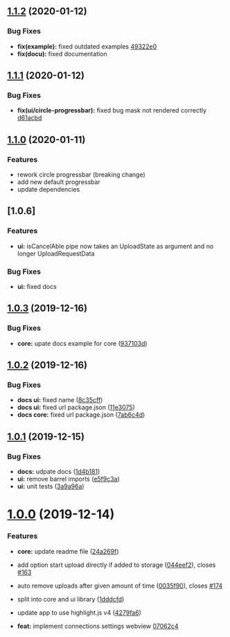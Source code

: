 ## [1.1.2](https://github.com/r-hannuschka/ngx-fileupload/compare/4.1.1...4.1.2) (2020-01-12)

### Bug Fixes

* **fix(example):** fixed outdated examples [49322e0](https://github.com/r-hannuschka/ngx-fileupload/commit/49322e0e361736153e8f63cf05527ad27717c377)
* **fix(docu):** fixed documentation


## [1.1.1](https://github.com/r-hannuschka/ngx-fileupload/compare/4.1.0...4.1.1) (2020-01-12)

### Bug Fixes

* **fix(ui/circle-progressbar):** fixed bug mask not rendered correctly [d61acbd](https://github.com/r-hannuschka/ngx-fileupload/commit/d61acbd5f979af09c8251b9d6bec4fe5c37a863c)


## [1.1.0](https://github.com/r-hannuschka/ngx-fileupload/compare/4.0.3...4.1.0) (2020-01-11)

### Features

- rework circle progressbar (breaking change)
- add new default progressbar
- update dependencies


## [1.0.6]

### Features


* **ui:** isCancelAble pipe now takes an UploadState as argument and no longer UploadRequestData

### Bug Fixes

* **ui:** fixed docs



## [1.0.3](https://github.com/r-hannuschka/ngx-fileupload/compare/4.0.2...4.0.3) (2019-12-16)

### Bug Fixes

* **core:** upate docs example for core ([937103d](https://github.com/r-hannuschka/ngx-fileupload/commit/937103d873458e04ac3e0c70bf7152758c03b45a))


## [1.0.2](https://github.com/r-hannuschka/ngx-fileupload/compare/4.0.1...4.0.2) (2019-12-16)

### Bug Fixes

* **docs ui:** fixed name ([8c35cff](https://github.com/r-hannuschka/ngx-fileupload/commit/8c35cff801e8de00723e0c1a84547e4ed6e742c4))
* **docs ui:** fixed url package.json ([11e3075](https://github.com/r-hannuschka/ngx-fileupload/commit/11e30754715a96dbd3ad0c06c7fcc95c877a894f))
* **docs core:** fixed url package.json ([7ab6c4d](https://github.com/r-hannuschka/ngx-fileupload/commit/7ab6c4d5d0d286aed5ed3417d523b786679a4274))


## [1.0.1](https://github.com/r-hannuschka/ngx-fileupload/compare/4.0.0...4.0.1) (2019-12-15)


### Bug Fixes

* **docs:** udpate docs ([1d4b181](https://github.com/r-hannuschka/ngx-fileupload/commit/1d4b1811e2e874cb7eb32f501ef183b707ec73d7))
* **ui:** remove barrel imports ([e5f9c3a](https://github.com/r-hannuschka/ngx-fileupload/commit/e5f9c3af3e0c97f74f7586e622bb666d5d901f2c))
* **ui:** unit tests ([3a9a96a](https://github.com/r-hannuschka/ngx-fileupload/commit/3a9a96a965e9e21a758144ffa9f19da175240791))


# [1.0.0](https://github.com/r-hannuschka/ngx-fileupload/compare/3.4.3...4.0.0) (2019-12-14)

### Features

* **core:** update readme file ([24a269f](https://github.com/r-hannuschka/ngx-fileupload/commit/24a269f3e006f89a226a47f2ad614ed542a5f53c))
* add option start upload directly if added to storage ([044eef2](https://github.com/r-hannuschka/ngx-fileupload/commit/044eef27917f8ff4f00b89ec9760b2b45265182d)), closes [#163](https://github.com/r-hannuschka/ngx-fileupload/issues/163)
* auto remove uploads after given amount of time ([0035f90](https://github.com/r-hannuschka/ngx-fileupload/commit/0035f907ab7ca392cbdb1ae74af0aeed86cae483)), closes [#174](https://github.com/r-hannuschka/ngx-fileupload/issues/174)
* split into core and ui library ([1dddcfd](https://github.com/r-hannuschka/ngx-fileupload/commit/1dddcfd957c7a63d205b4712b363e89d1d1096ca))
* update app to use highlight.js v4 ([4279fa6](https://github.com/r-hannuschka/ngx-fileupload/commit/4279fa650d14b380de95c8bfc1b8e2ec9841de6a))

* **feat:** implement connections settings webview [07062c4](https://github.com/PLH-Coding/vsqlik/commit/07062c4c2cc28de475cd92f9bfb97a5f354acdd3)